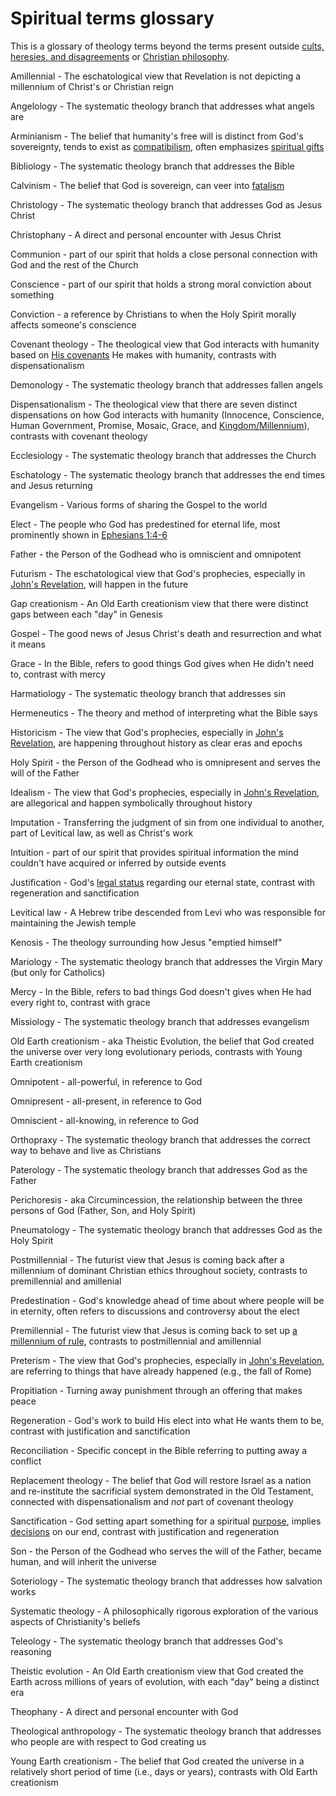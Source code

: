 
# Spiritual terms glossary

This is a glossary of theology terms beyond the terms present outside [cults, heresies, and disagreements](conflicts-christian-1_why.md) or [Christian philosophy](glossary-philosophy-christian.md).

Amillennial - The eschatological view that Revelation is not depicting a millennium of Christ's or Christian reign

Angelology - The systematic theology branch that addresses what angels are

Arminianism - The belief that humanity's free will is distinct from God's sovereignty, tends to exist as [compatibilism](glossary-philosophy.md), often emphasizes [spiritual gifts](spiritual-gifts.md)

Bibliology - The systematic theology branch that addresses the Bible

Calvinism - The belief that God is sovereign, can veer into [fatalism](glossary-philosophy.md)

Christology - The systematic theology branch that addresses God as Jesus Christ

Christophany - A direct and personal encounter with Jesus Christ

Communion - part of our spirit that holds a close personal connection with God and the rest of the Church

Conscience - part of our spirit that holds a strong moral conviction about something

Conviction - a reference by Christians to when the Holy Spirit morally affects someone's conscience

Covenant theology - The theological view that God interacts with humanity based on [His covenants](people-contracts.md) He makes with humanity, contrasts with dispensationalism

Demonology - The systematic theology branch that addresses fallen angels

Dispensationalism - The theological view that there are seven distinct dispensations on how God interacts with humanity (Innocence, Conscience, Human Government, Promise, Mosaic, Grace, and [Kingdom/Millennium](https://theologos.site/millennium/)), contrasts with covenant theology

Ecclesiology - The systematic theology branch that addresses the Church

Eschatology - The systematic theology branch that addresses the end times and Jesus returning

Evangelism - Various forms of sharing the Gospel to the world

Elect - The people who God has predestined for eternal life, most prominently shown in [Ephesians 1:4-6](https://biblehub.com/ephesians/1.htm)

Father - the Person of the Godhead who is omniscient and omnipotent

Futurism - The eschatological view that God's prophecies, especially in [John's Revelation](https://biblehub.com/revelation/1.htm), will happen in the future

Gap creationism - An Old Earth creationism view that there were distinct gaps between each "day" in Genesis

Gospel - The good news of Jesus Christ's death and resurrection and what it means

Grace - In the Bible, refers to good things God gives when He didn't need to, contrast with mercy

Harmatiology - The systematic theology branch that addresses sin

Hermeneutics - The theory and method of interpreting what the Bible says

Historicism - The view that God's prophecies, especially in [John's Revelation](https://biblehub.com/revelation/1.htm), are happening throughout history as clear eras and epochs

Holy Spirit - the Person of the Godhead who is omnipresent and serves the will of the Father

Idealism - The view that God's prophecies, especially in [John's Revelation](https://biblehub.com/revelation/1.htm), are allegorical and happen symbolically throughout history

Imputation - Transferring the judgment of sin from one individual to another, part of Levitical law, as well as Christ's work

Intuition - part of our spirit that provides spiritual information the mind couldn't have acquired or inferred by outside events

Justification - God's [legal status](legal-safety.md) regarding our eternal state, contrast with regeneration and sanctification

Levitical law - A Hebrew tribe descended from Levi who was responsible for maintaining the Jewish temple

Kenosis - The theology surrounding how Jesus "emptied himself"

Mariology - The systematic theology branch that addresses the Virgin Mary (but only for Catholics)

Mercy - In the Bible, refers to bad things God doesn't gives when He had every right to, contrast with grace

Missiology - The systematic theology branch that addresses evangelism

Old Earth creationism - aka Theistic Evolution, the belief that God created the universe over very long evolutionary periods, contrasts with Young Earth creationism

Omnipotent - all-powerful, in reference to God

Omnipresent - all-present, in reference to God

Omniscient - all-knowing, in reference to God

Orthopraxy - The systematic theology branch that addresses the correct way to behave and live as Christians

Paterology - The systematic theology branch that addresses God as the Father

Perichoresis - aka Circumincession, the relationship between the three persons of God (Father, Son, and Holy Spirit)

Pneumatology - The systematic theology branch that addresses God as the Holy Spirit

Postmillennial - The futurist view that Jesus is coming back after a millennium of dominant Christian ethics throughout society, contrasts to premillennial and amillenial

Predestination - God's knowledge ahead of time about where people will be in eternity, often refers to discussions and controversy about the elect

Premillennial - The futurist view that Jesus is coming back to set up [a millennium of rule](https://theologos.site/millennium/), contrasts to postmillennial and amillennial

Preterism - The view that God's prophecies, especially in [John's Revelation](https://biblehub.com/revelation/1.htm), are referring to things that have already happened (e.g., the fall of Rome)

Propitiation - Turning away punishment through an offering that makes peace

Regeneration - God's work to build His elect into what He wants them to be, contrast with justification and sanctification

Reconciliation - Specific concept in the Bible referring to putting away a conflict

Replacement theology - The belief that God will restore Israel as a nation and re-institute the sacrificial system demonstrated in the Old Testament, connected with dispensationalism and *not* part of covenant theology

Sanctification - God setting apart something for a spiritual [purpose](purpose.md), implies [decisions](people-decisions.md) on our end, contrast with justification and regeneration

Son - the Person of the Godhead who serves the will of the Father, became human, and will inherit the universe

Soteriology - The systematic theology branch that addresses how salvation works

Systematic theology - A philosophically rigorous exploration of the various aspects of Christianity's beliefs

Teleology - The systematic theology branch that addresses God's reasoning

Theistic evolution - An Old Earth creationism view that God created the Earth across millions of years of evolution, with each "day" being a distinct era

Theophany - A direct and personal encounter with God

Theological anthropology - The systematic theology branch that addresses who people are with respect to God creating us

Young Earth creationism - The belief that God created the universe in a relatively short period of time (i.e., days or years), contrasts with Old Earth creationism
